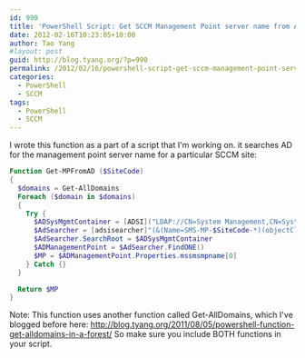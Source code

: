 ```yaml
---
id: 990
title: 'PowerShell Script: Get SCCM Management Point server name from AD'
date: 2012-02-16T10:23:05+10:00
author: Tao Yang
#layout: post
guid: http://blog.tyang.org/?p=990
permalink: /2012/02/16/powershell-script-get-sccm-management-point-server-name-from-ad/
categories:
  - PowerShell
  - SCCM
tags:
  - PowerShell
  - SCCM
---
```

I wrote this function as a part of a script that I'm working on. it searches AD for the management point server name for a particular SCCM site:

```powershell
Function Get-MPFromAD ($SiteCode)
{
  $domains = Get-AllDomains
  Foreach ($domain in $domains)
  {
    Try {
      $ADSysMgmtContainer = [ADSI]("LDAP://CN=System Management,CN=System," + "$($Domain.Properties.ncname[0])")
      $AdSearcher = [adsisearcher]"(&(Name=SMS-MP-$SiteCode-*)(objectClass=mSSMSManagementPoint))"
      $AdSearcher.SearchRoot = $ADSysMgmtContainer
      $ADManagementPoint = $AdSearcher.FindONE()
      $MP = $ADManagementPoint.Properties.mssmsmpname[0]
    } Catch {}
  }

  Return $MP
}
```

Note: This function uses another function called Get-AllDomains, which I've blogged before here: <a href="http://blog.tyang.org/2011/08/05/powershell-function-get-alldomains-in-a-forest/">http://blog.tyang.org/2011/08/05/powershell-function-get-alldomains-in-a-forest/</a> So make sure you include BOTH functions in your script.